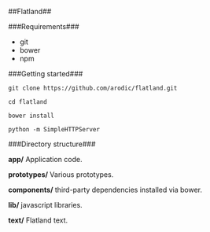 ##Flatland##

###Requirements###

-   git
-   bower
-   npm

###Getting started###

`git clone https://github.com/arodic/flatland.git`

`cd flatland`

`bower install`

`python -m SimpleHTTPServer`

###Directory structure###

**app/** Application code.

**prototypes/** Various prototypes.

**components/** third-party dependencies installed via bower.

**lib/** javascript libraries.

**text/** Flatland text.
